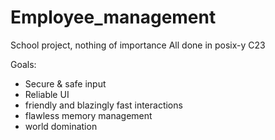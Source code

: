 # Employee_management
School project, nothing of importance
All done in posix-y C23

Goals:
* Secure & safe input
* Reliable UI
* friendly and blazingly fast interactions
* flawless memory management
* world domination

